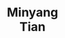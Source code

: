 ---
layout: page
title: Minyang<br>Tian
description: UIUC
img: assets/img/students/minyang.jpeg
<!--- redirect: -->
importance: 12
category: "Student Collaborators"
---